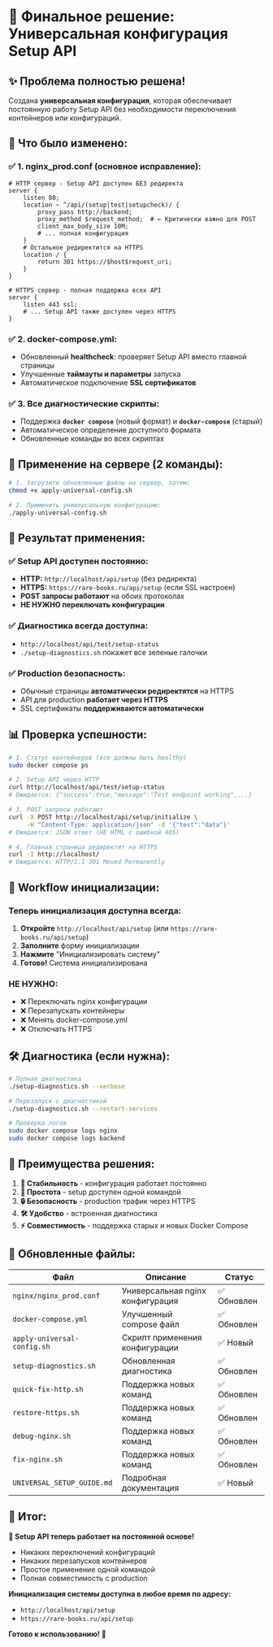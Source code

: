 # 🎉 Финальное решение: Универсальная конфигурация Setup API

## ✨ Проблема полностью решена!

Создана **универсальная конфигурация**, которая обеспечивает постоянную работу Setup API без необходимости переключения контейнеров или конфигураций.

## 🔧 Что было изменено:

### ✅ 1. nginx_prod.conf (основное исправление):
```nginx
# HTTP сервер - Setup API доступен БЕЗ редиректа
server {
    listen 80;
    location ~ ^/api/(setup|test|setupcheck)/ {
        proxy_pass http://backend;
        proxy_method $request_method;  # ← Критически важно для POST
        client_max_body_size 10M;
        # ... полная конфигурация
    }
    # Остальное редиректится на HTTPS
    location / {
        return 301 https://$host$request_uri;
    }
}

# HTTPS сервер - полная поддержка всех API
server {
    listen 443 ssl;
    # ... Setup API также доступен через HTTPS
}
```

### ✅ 2. docker-compose.yml:
- Обновленный **healthcheck**: проверяет Setup API вместо главной страницы
- Улучшенные **таймауты и параметры** запуска
- Автоматическое подключение **SSL сертификатов**

### ✅ 3. Все диагностические скрипты:
- Поддержка **`docker compose`** (новый формат) и **`docker-compose`** (старый)
- Автоматическое определение доступного формата
- Обновленные команды во всех скриптах

## 🚀 Применение на сервере (2 команды):

```bash
# 1. Загрузите обновленные файлы на сервер, затем:
chmod +x apply-universal-config.sh

# 2. Применить универсальную конфигурацию:
./apply-universal-config.sh
```

## 🎯 Результат применения:

### ✅ Setup API доступен постоянно:
- **HTTP:** `http://localhost/api/setup` (без редиректа)
- **HTTPS:** `https://rare-books.ru/api/setup` (если SSL настроен)
- **POST запросы работают** на обоих протоколах
- **НЕ НУЖНО переключать конфигурации**

### ✅ Диагностика всегда доступна:
- `http://localhost/api/test/setup-status`
- `./setup-diagnostics.sh` покажет все зеленые галочки

### ✅ Production безопасность:
- Обычные страницы **автоматически редиректятся** на HTTPS
- API для production **работает через HTTPS**
- SSL сертификаты **поддерживаются автоматически**

## 📊 Проверка успешности:

```bash
# 1. Статус контейнеров (все должны быть healthy)
sudo docker compose ps

# 2. Setup API через HTTP
curl http://localhost/api/test/setup-status
# Ожидается: {"success":true,"message":"Test endpoint working",...}

# 3. POST запросы работают
curl -X POST http://localhost/api/setup/initialize \
     -H "Content-Type: application/json" -d '{"test":"data"}'
# Ожидается: JSON ответ (НЕ HTML с ошибкой 405)

# 4. Главная страница редиректит на HTTPS
curl -I http://localhost/
# Ожидается: HTTP/1.1 301 Moved Permanently
```

## 🔄 Workflow инициализации:

### Теперь инициализация доступна всегда:
1. **Откройте** `http://localhost/api/setup` (или `https://rare-books.ru/api/setup`)
2. **Заполните** форму инициализации
3. **Нажмите** "Инициализировать систему"
4. **Готово!** Система инициализирована

### НЕ НУЖНО:
- ❌ Переключать nginx конфигурации
- ❌ Перезапускать контейнеры
- ❌ Менять docker-compose.yml
- ❌ Отключать HTTPS

## 🛠️ Диагностика (если нужна):

```bash
# Полная диагностика
./setup-diagnostics.sh --verbose

# Перезапуск с диагностикой
./setup-diagnostics.sh --restart-services

# Проверка логов
sudo docker compose logs nginx
sudo docker compose logs backend
```

## 🎯 Преимущества решения:

1. **🎯 Стабильность** - конфигурация работает постоянно
2. **🚀 Простота** - setup доступен одной командой
3. **🔒 Безопасность** - production трафик через HTTPS
4. **🛠️ Удобство** - встроенная диагностика
5. **⚡ Совместимость** - поддержка старых и новых Docker Compose

## 📁 Обновленные файлы:

| Файл | Описание | Статус |
|------|----------|--------|
| `nginx/nginx_prod.conf` | Универсальная nginx конфигурация | ✅ Обновлен |
| `docker-compose.yml` | Улучшенный compose файл | ✅ Обновлен |
| `apply-universal-config.sh` | Скрипт применения конфигурации | ✅ Новый |
| `setup-diagnostics.sh` | Обновленная диагностика | ✅ Обновлен |
| `quick-fix-http.sh` | Поддержка новых команд | ✅ Обновлен |
| `restore-https.sh` | Поддержка новых команд | ✅ Обновлен |
| `debug-nginx.sh` | Поддержка новых команд | ✅ Обновлен |
| `fix-nginx.sh` | Поддержка новых команд | ✅ Обновлен |
| `UNIVERSAL_SETUP_GUIDE.md` | Подробная документация | ✅ Новый |

## 🏁 Итог:

**🎉 Setup API теперь работает на постоянной основе!**

- Никаких переключений конфигураций
- Никаких перезапусков контейнеров
- Простое применение одной командой
- Полная совместимость с production

**Инициализация системы доступна в любое время по адресу:**
- `http://localhost/api/setup`
- `https://rare-books.ru/api/setup`

**Готово к использованию! 🚀**
